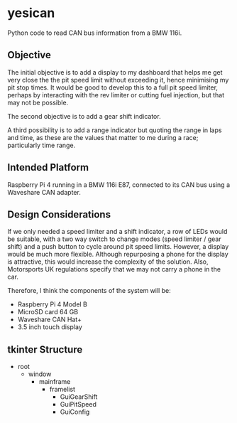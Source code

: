 # yesican
Python code to read CAN bus information from a BMW 116i.

## Objective
The initial objective is to add a display to my dashboard that helps me get very close the the pit speed limit without exceeding it, hence minimising my pit stop times.  It would be good to develop this to a full pit speed limiter, perhaps by interacting with the rev limiter or cutting fuel injection, but that may not be possible.

The second objective is to add a gear shift indicator.

A third possibility is to add a range indicator but quoting the range in laps and time, as these are the values that matter to me during a race; particularly time range.

## Intended Platform
Raspberry Pi 4 running in a BMW 116i E87, connected to its CAN bus using a Waveshare CAN adapter.

## Design Considerations
If we only needed a speed limiter and a shift indicator, a row of LEDs would be suitable, with a two way switch to change modes (speed limiter / gear shift) and a push button to cycle around pit speed limits.  However, a display would be much more flexible.  Although repurposing a phone for the display is attractive, this would increase the complexity of the solution.  Also, Motorsports UK regulations specify that we may not carry a phone in the car.

Therefore, I think the components of the system will be:

* Raspberry Pi 4 Model B
* MicroSD card 64 GB
* Waveshare CAN Hat+
* 3.5 inch touch display

## tkinter Structure

* root
  * window
      - mainframe
          - framelist
              - GuiGearShift
              - GuiPitSpeed
              - GuiConfig
